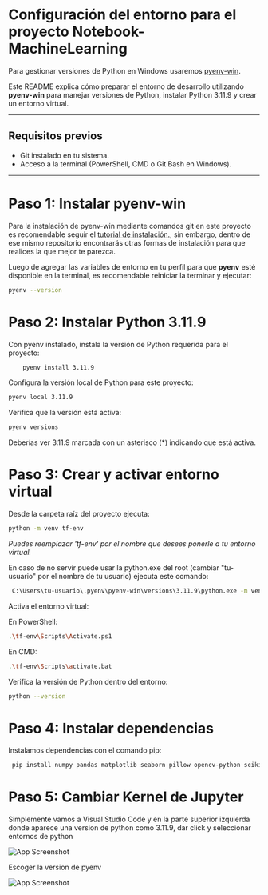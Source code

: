 # Configuración del entorno para el proyecto Notebook-MachineLearning

Para gestionar versiones de Python en Windows usaremos [pyenv-win](https://github.com/pyenv-win/pyenv-win).

Este README explica cómo preparar el entorno de desarrollo utilizando **pyenv-win** para manejar versiones de Python, instalar Python 3.11.9 y crear un entorno virtual.

---

## Requisitos previos

- Git instalado en tu sistema.
- Acceso a la terminal (PowerShell, CMD o Git Bash en Windows).

---

# Paso 1: Instalar pyenv-win

Para la instalación de pyenv-win mediante comandos git en este proyecto es recomendable seguir el [tutorial de instalación.](https://github.com/pyenv-win/pyenv-win/blob/master/docs/installation.md#git-commands), sin embargo, dentro de ese mismo repositorio encontrarás otras formas de instalación para que realices la que mejor te parezca.


Luego de agregar las variables de entorno en tu perfil para que **pyenv** esté disponible en la terminal, es recomendable reiniciar la terminar y ejecutar:

```bash
pyenv --version
```

# Paso 2: Instalar Python 3.11.9

Con pyenv instalado, instala la versión de Python requerida para el proyecto:

```bash
    pyenv install 3.11.9
```

Configura la versión local de Python para este proyecto:

```bash
pyenv local 3.11.9
```

Verifica que la versión está activa:

```bash
pyenv versions
```
Deberías ver 3.11.9 marcada con un asterisco (*) indicando que está activa.

# Paso 3: Crear y activar entorno virtual

Desde la carpeta raíz del proyecto ejecuta:

```bash
python -m venv tf-env
```
*Puedes reemplazar 'tf-env' por el nombre que desees ponerle a tu entorno virtual.*

En caso de no servir puede usar la python.exe del root (cambiar "tu-usuario" por el nombre de tu usuario) ejecuta este comando:

```bash
 C:\Users\tu-usuario\.pyenv\pyenv-win\versions\3.11.9\python.exe -m venv tf-env
```

Activa el entorno virtual:

En PowerShell:

```bash
.\tf-env\Scripts\Activate.ps1
```

En CMD:

```bash
.\tf-env\Scripts\activate.bat
```

Verifica la versión de Python dentro del entorno:

```bash
python --version
```
# Paso 4: Instalar dependencias

Instalamos dependencias con el comando pip:

```bash
 pip install numpy pandas matplotlib seaborn pillow opencv-python scikit-learn tensorflow
```

# Paso 5: Cambiar Kernel de Jupyter

Simplemente vamos a Visual Studio Code y en la parte superior izquierda donde aparece una version de python como 3.11.9, dar click y seleccionar entornos de python

![App Screenshot](https://via.placeholder.com/468x300?text=App+Screenshot+Here)

Escoger la version de pyenv

![App Screenshot](https://via.placeholder.com/468x300?text=App+Screenshot+Here)